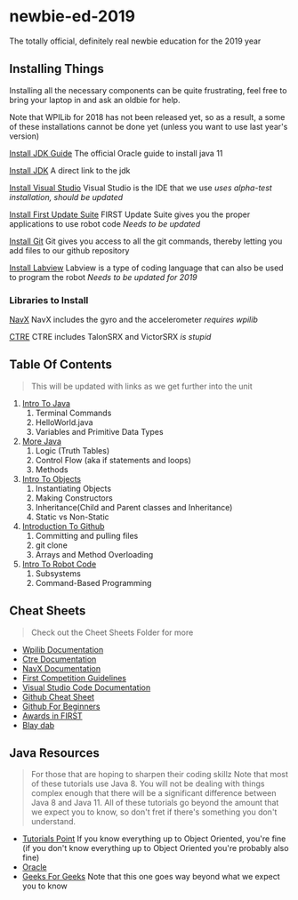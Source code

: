 # newbie-ed-2019
The totally official, definitely real newbie education for the 2019 year
## Installing Things
Installing all the necessary components can be quite frustrating, feel free to bring your laptop in and ask an oldbie for help.

Note that WPILib for 2018 has not been released yet, so as a result, a some of these installations cannot be done yet (unless you want to use last year's version)

[Install JDK Guide](https://docs.oracle.com/en/java/javase/11/install/overview-jdk-installation.html#GUID-8677A77F-231A-40F7-98B9-1FD0B48C346A) The official Oracle guide to install java 11

[Install JDK](https://www.oracle.com/technetwork/java/javase/downloads/jdk11-downloads-5066655.html) A direct link to the jdk

[Install Visual Studio](https://wpilib.screenstepslive.com/s/currentCS/m/79833/l/932382-installing-vs-code) Visual Studio is the IDE that we use *uses alpha-test installation, should be updated*

[Install First Update Suite](https://wpilib.screenstepslive.com/s/currentCS/m/getting_started/l/599670-installing-the-frc-update-suite-all-languages) FIRST Update Suite gives you the proper applications to use robot code *Needs to be updated*

[Install Git](https://git-scm.com/book/en/v2/Getting-Started-Installing-Git) Git gives you access to all the git commands, thereby letting you add files to our github repository

[Install Labview](https://wpilib.screenstepslive.com/s/currentCS/m/labview/l/145005-installing-labview-for-frc-2018-labview-only) Labview is a type of coding language that can also be used to program the robot *Needs to be updated for 2019*

### Libraries to Install

[NavX](https://pdocs.kauailabs.com/navx-mxp/software/roborio-libraries/java/) NavX includes the gyro and the accelerometer *requires wpilib*

[CTRE](http://www.ctr-electronics.com/downloads/installers/) CTRE includes TalonSRX and VictorSRX *is stupid*

## Table Of Contents
>This will be updated with links as we get further into the unit

1. [Intro To Java](https://github.com/Team694/newbie-ed-2019/tree/master/presentations/Lesson1-IntroToJava.pdf)
    1. Terminal Commands
    2. HelloWorld.java
    3. Variables and Primitive Data Types
2. [More Java](https://github.com/Team694/newbie-ed-2019/tree/master/presentations/Lesson2-MoreJava.pdf)
    1. Logic (Truth Tables)
    2. Control Flow (aka if statements and loops)
    3. Methods
3. [Intro To Objects](https://github.com/Team694/newbie-ed-2019/tree/master/presentations/Lesson3-ObjectOrientedProgramming.pdf)
    1. Instantiating Objects
    2. Making Constructors
    3. Inheritance(Child and Parent classes and Inheritance)
    4. Static vs Non-Static
3. [Introduction To Github](https://github.com/Team694/newbie-ed-2019/tree/master/presentations/Lesson4-IntroToGit.pdf)
    1. Committing and pulling files
    2. git clone
    3. Arrays and Method Overloading
4. [Intro To Robot Code](https://github.com/Team694/newbie-ed-2019/tree/master/presentations/Lesson5-IntroToRobotProgramming.pdf)
    1. Subsystems
    2. Command-Based Programming

## Cheat Sheets
> Check out the Cheet Sheets Folder for more

- [Wpilib Documentation](http://first.wpi.edu/FRC/roborio/release/docs/java/)
- [Ctre Documentation](http://www.ctr-electronics.com/downloads/api/java/html/index.html)
- [NavX Documentation](https://www.kauailabs.com/public_files/navx-mxp/apidocs/java/overview-summary.html)
- [First Competition Guidelines](https://github.com/Team694/newbie-ed-2019/blob/master/cheat-sheets/FRCCompetitions.md "If you're confused about how our competitions work")
- [Visual Studio Code Documentation](https://code.visualstudio.com/docs)
- [Github Cheat Sheet](https://education.github.com/git-cheat-sheet-education.pdf "download pdf")
- [Github For Beginners](https://juristr.com/blog/2013/04/git-explained/)
- [Awards in FIRST](https://www.firstinspires.org/sites/default/files/uploads/resource_library/frc/game-and-season-info/awards/2018/2018-complete-awards-chart.pdf "Different awards you can win in first competitions")
- [Blay dab](https://thumbs.gfycat.com/OffensiveMediumFoxhound-size_restricted.gif)

## Java Resources
> For those that are hoping to sharpen their coding skillz
> Note that most of these tutorials use Java 8. You will not be dealing with things complex enough that there will be a significant difference between Java 8 and Java 11.
> All of these tutorials go beyond the amount that we expect you to know, so don't fret if there's something you don't understand.

- [Tutorials Point](https://www.tutorialspoint.com/java/index.htm) If you know everything up to Object Oriented, you're fine (if you don't know everything up to Object Oriented you're probably also fine)
- [Oracle](https://docs.oracle.com/javase/tutorial/java/index.html) 
- [Geeks For Geeks](https://www.geeksforgeeks.org/java/) Note that this one goes way beyond what we expect you to know

